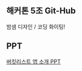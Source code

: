 해커톤 5조 Git-Hub
----
밤샘 디자인 / 코딩 화이팅!

PPT
----
[버킷리스트 앱 소개 PPT](https://github.com/heyman333/hackathon_TodoApp/blob/master/final%20ppt_resize.pdf)
